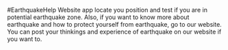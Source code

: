 #EarthquakeHelp
Website app locate you position and test if you are in potential earthquake zone.
Also, if you want to know more about earthquake and how to protect yourself from earthquake, go to our website.
You can post your thinkings and experience of earthquake on our website if you want to.


